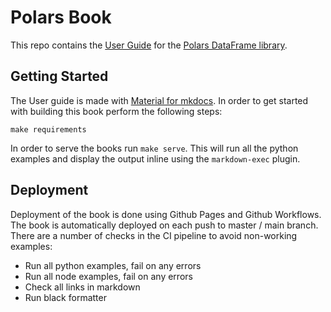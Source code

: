 # Polars Book

This repo contains the [User Guide](https://pola-rs.github.io/polars-book/user-guide/index.html) for the [Polars DataFrame library](https://github.com/pola-rs/polars).

## Getting Started

The User guide is made with [Material for mkdocs](https://squidfunk.github.io/mkdocs-material/). In order to get started with building this book perform the following steps:

```shell
make requirements
```

In order to serve the books run `make serve`. This will run all the python examples and display the output inline using the `markdown-exec` plugin.

## Deployment

Deployment of the book is done using Github Pages and Github Workflows. The book is automatically deployed on each push to master / main branch. There are a number of checks in the CI pipeline to avoid non-working examples:

- Run all python examples, fail on any errors
- Run all node examples, fail on any errors
- Check all links in markdown
- Run black formatter
